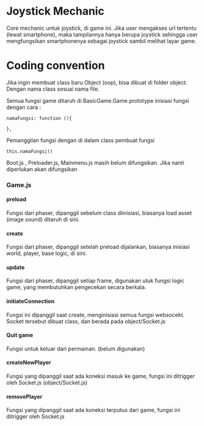# Joystick Mechanic

Core mechanic untuk joystick, di game ini.
Jika user mengakses url tertentu (lewat smartphone), maka tampilannya hanya berupa joystick sehingga user mengfungsikan smartphonenya sebagai joystick sambil melihat layar game. 

# Coding convention


Jika ingin membuat class baru Object (oop), bisa dibuat di folder object. Dengan nama class sesuai nama file.


Semua fungsi game ditaruh di BasicGame.Game.prototype inisiasi fungsi dengan cara : 

````
namaFungsi: function (){
	
},
````

Pemanggilan fungsi dengan di dalam class pembuat fungsi

````
this.namaFungsi()
````

Boot.js , Preloader.js, Mainmenu.js masih belum difungsikan. Jika nanti diperlukan akan difungsikan

### Game.js

#### preload
Fungsi dari phaser, dipanggil sebelum class diinisiasi, biasanya load asset (image sound) ditaruh di sini.

#### create
Fungsi dari phaser, dipanggil setelah preload dijalankan, biasanya inisiasi world, player, base logic, di sini.

#### update

Fungsi dari phaser, dipanggil setiap frame, digunakan utuk fungsi logic game, yang membutuhkan pengecekan secara berkala.

#### initiateConnection

Fungsi ini dipanggil saat create, menginisiasi semua fungsi websocekt.
Socket tersebut dibuat class, dan berada pada object/Socket.js



#### Quit game
Fungsi untuk keluar dari permainan. (belum digunakan)

#### createNewPlayer

Fungsi yang dipanggil saat ada koneksi masuk ke game, fungsi ini ditrigger oleh Socket.js (object/Socket.js)

#### removePlayer

Fungsi yang dipanggil saat ada koneksi terputus dari game, fungsi ini ditrigger oleh Socket.js